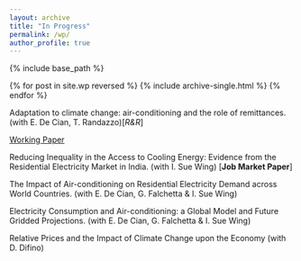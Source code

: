 ```yaml
---
layout: archive
title: "In Progress"
permalink: /wp/
author_profile: true
---
```


{% include base_path %}

{% for post in site.wp reversed %}
  {% include archive-single.html %}
{% endfor %}

Adaptation to climate change: air-conditioning and the role of remittances. (with E. De Cian, T. Randazzo)\[_R&R_\]

[Working Paper](https://fpavanello.github.io/files/Randazzo_et_al_WP.pdf)


Reducing Inequality in the Access to Cooling Energy: Evidence from the Residential Electricity Market in India. (with I. Sue Wing) \[**Job Market Paper**\]

The Impact of Air-conditioning on Residential Electricity Demand across World Countries. (with E. De Cian, G. Falchetta & I. Sue Wing)

Electricity Consumption and Air-conditioning: a Global Model and Future Gridded Projections. (with E. De Cian, G. Falchetta & I. Sue Wing)

Relative Prices and the Impact of Climate Change upon the Economy (with D. Difino)
